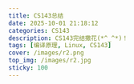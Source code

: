 ```yaml
---
title: CS143总结
date: 2025-10-01 21:18:12
categories: CS143
description: CS143完结撒花(*^_^*)！
tags: [编译原理, Linux, CS143]
cover: /images/r2.png
top_img: /images/r2.jpg
sticky: 100
---
```

